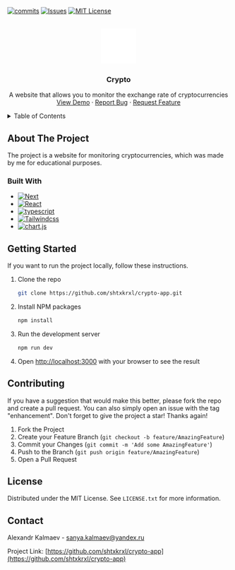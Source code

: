 <!-- PROJECT SHIELDS -->
<!--
*** I'm using markdown "reference style" links for readability.
*** Reference links are enclosed in brackets [ ] instead of parentheses ( ).
*** See the bottom of this document for the declaration of the reference variables
*** for contributors-url, forks-url, etc. This is an optional, concise syntax you may use.
*** https://www.markdownguide.org/basic-syntax/#reference-style-links
-->
[![commits][commits-shield]][commits-url]
[![Issues][issues-shield]][issues-url]
[![MIT License][license-shield]][license-url]

<!-- PROJECT LOGO -->
<br />
<div align="center">
  <a href="https://github.com/github_username/repo_name">
    <img src="src/app/icon.svg" alt="Logo" width="80" height="80">
  </a>

<h3 align="center">Crypto</h3>

  <p align="center">
    A website that allows you to monitor the exchange rate of cryptocurrencies
    <br />
    <a href="https://crypto-shtxkrxl.vercel.app/">View Demo</a>
    ·
    <a href="https://github.com/shtxkrxl/crypto-app/issues">Report Bug</a>
    ·
    <a href="https://github.com/shtxkrxl/crypto-app/issues">Request Feature</a>
  </p>
</div>

<!-- TABLE OF CONTENTS -->
<details>
  <summary>Table of Contents</summary>
  <ol>
    <li>
      <a href="#about-the-project">About The Project</a>
      <ul>
        <li><a href="#built-with">Built With</a></li>
      </ul>
    </li>
    <li>
      <a href="#getting-started">Getting Started</a>
    </li>
    <li><a href="#contributing">Contributing</a></li>
    <li><a href="#license">License</a></li>
    <li><a href="#contact">Contact</a></li>
  </ol>
</details>

<!-- ABOUT THE PROJECT -->
## About The Project

The project is a website for monitoring cryptocurrencies, which was made by me for educational purposes.

### Built With

* [![Next][Next.js]][Next-url]
* [![React][React.js]][React-url]
* [![typescript][typescript]][typescript-url]
* [![Tailwindcss][Tailwindcss]][Tailwindcss-url]
* [![chart.js][chart.js]][chart.js-url]

<!-- GETTING STARTED -->
## Getting Started

If you want to run the project locally, follow these instructions.

1. Clone the repo
   ```sh
   git clone https://github.com/shtxkrxl/crypto-app.git
   ```
2. Install NPM packages
   ```sh
   npm install
   ```
3. Run the development server
   ```sh
   npm run dev
   ```
4. Open [http://localhost:3000](http://localhost:3000) with your browser to see the result

<!-- CONTRIBUTING -->
## Contributing

If you have a suggestion that would make this better, please fork the repo and create a pull request. You can also simply open an issue with the tag "enhancement".
Don't forget to give the project a star! Thanks again!

1. Fork the Project
2. Create your Feature Branch (`git checkout -b feature/AmazingFeature`)
3. Commit your Changes (`git commit -m 'Add some AmazingFeature'`)
4. Push to the Branch (`git push origin feature/AmazingFeature`)
5. Open a Pull Request

<!-- LICENSE -->
## License

Distributed under the MIT License. See `LICENSE.txt` for more information.

<!-- CONTACT -->
## Contact

Alexandr Kalmaev - sanya.kalmaev@yandex.ru

Project Link: [https://github.com/shtxkrxl/crypto-app](https://github.com/shtxkrxl/crypto-app)

<!-- MARKDOWN LINKS & IMAGES -->
<!-- https://www.markdownguide.org/basic-syntax/#reference-style-links -->
[commits-shield]: https://img.shields.io/github/commit-activity/t/shtxkrxl/crypto-app.svg?style=for-the-badge
[commits-url]: https://github.com/shtxkrxl/crypto-app/graphs/commit-activity
[issues-shield]: https://img.shields.io/github/issues/shtxkrxl/crypto-app.svg?style=for-the-badge
[issues-url]: https://github.com/shtxkrxl/crypto-app/issues
[license-shield]: https://img.shields.io/github/license/shtxkrxl/crypto-app.svg?style=for-the-badge
[license-url]: https://github.com/shtxkrxl/crypto-app/blob/master/LICENSE.txt
[Next.js]: https://img.shields.io/badge/next.js-20232A?style=for-the-badge&logo=nextdotjs&logoColor=white
[Next-url]: https://nextjs.org/
[React.js]: https://img.shields.io/badge/React-20232A?style=for-the-badge&logo=react&logoColor=61DAFB
[React-url]: https://reactjs.org/
[Tailwindcss]: https://img.shields.io/badge/Tailwindcss-20232A?style=for-the-badge&logo=tailwindcss&logoColor=06B6D4
[Tailwindcss-url]: https://tailwindcss.com/
[chart.js]: https://img.shields.io/badge/Chart.js-20232A?style=for-the-badge&logo=chartdotjs&logoColor=FF6384
[chart.js-url]: https://www.chartjs.org/docs/latest/
[typescript]: https://img.shields.io/badge/TypeScript-20232A?style=for-the-badge&logo=typescript&logoColor=3178C6
[typescript-url]: https://www.typescriptlang.org/
